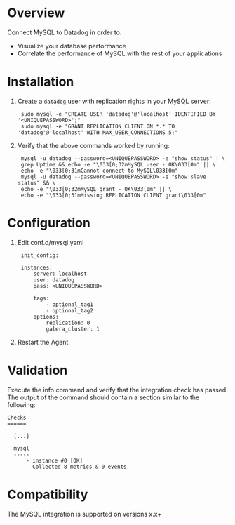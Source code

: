 # Overview

Connect MySQL to Datadog in order to:

* Visualize your database performance
* Correlate the performance of MySQL with the rest of your applications

# Installation

1. Create a ```datadog``` user with replication rights in your MySQL server:

        sudo mysql -e "CREATE USER 'datadog'@'localhost' IDENTIFIED BY '<UNIQUEPASSWORD>';"
        sudo mysql -e "GRANT REPLICATION CLIENT ON *.* TO 'datadog'@'localhost' WITH MAX_USER_CONNECTIONS 5;"
2. Verify that the above commands worked by running:


        mysql -u datadog --password=<UNIQUEPASSWORD> -e "show status" | \
        grep Uptime && echo -e "\033[0;32mMySQL user - OK\033[0m" || \
        echo -e "\033[0;31mCannot connect to MySQL\033[0m"
        mysql -u datadog --password=<UNIQUEPASSWORD> -e "show slave status" && \
        echo -e "\033[0;32mMySQL grant - OK\033[0m" || \
        echo -e "\033[0;31mMissing REPLICATION CLIENT grant\033[0m"

# Configuration

1. Edit conf.d/mysql.yaml

        init_config:

        instances:
          - server: localhost
            user: datadog
            pass: <UNIQUEPASSWORD>

            tags:
                - optional_tag1
                - optional_tag2
            options:
                replication: 0
                galera_cluster: 1

2. Restart the Agent

# Validation

Execute the info command and verify that the integration check has passed. The output of the command should contain a section similar to the following:

    Checks
    ======

      [...]

      mysql
      -----
          - instance #0 [OK]
          - Collected 8 metrics & 0 events

# Compatibility
The MySQL integration is supported on versions x.x+

